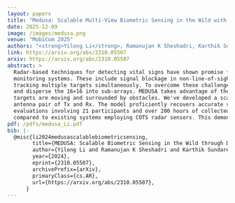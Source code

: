 ```yaml
---
layout: papers
title: "Medusa: Scalable Multi-View Biometric Sensing in the Wild with Distributed MIMO Radars"
date: 2025-12-09
image: /images/medusa.png
venue: "MobiCom 2025"
authors: "<strong>Yilong Li</strong>, Ramanujan K Sheshadri, Karthik Sundaresan, Eugene Chai, Yijing Zeng, Jayaram Raghuram, Suman Banerjee"
link: https://arxiv.org/abs/2310.05507
arxiv: https://arxiv.org/abs/2310.05507
abstract: >
  Radar-based techniques for detecting vital signs have shown promise for continuous contactless vital sign sensing and healthcare applications. However, real-world indoor environments face significant challenges for existing vital sign
  monitoring systems. These include signal blockage in non-line-of-sight (NLOS) situations, movement of human subjects, and alterations in location and orientation. Additionally, these existing systems failed to address the challenge of
  tracking multiple targets simultaneously. To overcome these challenges, we present MEDUSA, a novel coherent ultra-wideband (UWB) based distributed multiple-input multiple-output (MIMO) radar system, especially it allows users to customize
  and disperse the 16×16 into sub-arrays. MEDUSA takes advantage of the diversity benefits of distributed yet wirelessly synchronized MIMO arrays to enable robust vital sign monitoring in real-world and daily living environments where human
  targets are moving and surrounded by obstacles. We've developed a scalable, self-supervised contrastive learning model which integrates seamlessly with our hardware platform. Each attention weight within the model corresponds to a specific
  antenna pair of Tx and Rx. The model proficiently recovers accurate vital sign waveforms by decomposing and correlating the mixed received signals, including comprising human motion, mobility, noise, and vital signs. Through extensive
  evaluations involving 21 participants and over 200 hours of collected data (3.75 TB in total, with 1.89 TB for static subjects and 1.86 TB for moving subjects), MEDUSA's performance has been validated, showing an average gain of 20%
  compared to existing systems employing COTS radar sensors. This demonstrates MEDUSA's spatial diversity gain for real-world vital sign monitoring, encompassing target and environmental dynamics in familiar and unfamiliar indoor environments.
pdf: /pdfs/medusa_Li.pdf
bib: |-
  @misc{li2024medusascalablebiometricsensing,
        title={MEDUSA: Scalable Biometric Sensing in the Wild through Distributed MIMO Radars}, 
        author={Yilong Li and Ramanujan K Sheshadri and Karthik Sundaresan and Eugene Chai and Suman Banerjee},
        year={2024},
        eprint={2310.05507},
        archivePrefix={arXiv},
        primaryClass={cs.AR},
        url={https://arxiv.org/abs/2310.05507}, 
      }
---
```

